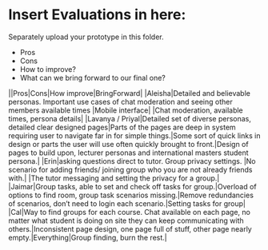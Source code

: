 # Insert Evaluations in here:
Separately upload your prototype in this folder. 

* Pros
* Cons
* How to improve?
* What can we bring forward to our final one?

||Pros|Cons|How improve|BringForward|
|Aleisha|Detailed and believable personas. Important use cases of chat moderation and seeing other members available times |Mobile interface|   |Chat moderation, available times, persona details|
|Lavanya / Priyal|Detailed set of diverse personas, detailed clear designed pages|Parts of the pages are deep in system requiring user to navigate far in for simple things.|Some sort of quick links in design or parts the user will use often quickly brought to front.|Design of pages to build upon, lecturer personas and international masters student persona.|
|Erin|asking questions direct to tutor. Group privacy settings. |No scenario for adding friends/ joining group who you are not already friends with.|   |The tutor messaging and setting the privacy for a group.|
|Jaimar|Group tasks, able to set and check off tasks for group.|Overload of options to find room, group task scenarios missing.|Remove redundancies of scenarios, don’t need to login each scenario.|Setting tasks for group|
|Cal|Way to find groups for each course. Chat available on each page, no matter what student is doing on site they can keep communicating with others.|Inconsistent page design, one page full of stuff, other page nearly empty.|Everything|Group finding, burn the rest.|